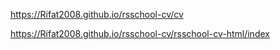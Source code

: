 https://Rifat2008.github.io/rsschool-cv/cv

https://Rifat2008.github.io/rsschool-cv/rsschool-cv-html/index


